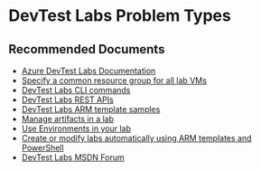 <properties
    pageTitle="DevTest Labs Problem Types"
    description="List of references for common DevTest lab problem types."
    service="microsoft.devtestlab"
    resource="labs"
    authors="leovms"
    ms.author="leov"
    displayOrder=""
    selfHelpType="generic"
    supportTopicIds="32633552, 32633554, 32633556, 32633558, 32633560, 32633562, 32633564, 32633572, 32633574, 32633576, 32633590, 32633592, 32633553, 32633555, 32633557, 32633559, 32633561, 32633563, 32633565, 32633568, 32633573, 32633577, 32633591, 32633593"
    resourceTags=""
    productPesIds="15968"
    cloudEnvironments="public"
    articleId="8aff36e6-7bc5-4b94-8b08-09c405823da9"
	ownershipId="AzureLabServices_DevTestLab"
/>

# DevTest Labs Problem Types

## **Recommended Documents**

* [Azure DevTest Labs Documentation](https://docs.microsoft.com/azure/lab-services/devtest-lab-overview)<br>
* [Specify a common resource group for all lab VMs](https://docs.microsoft.com/azure/lab-services/resource-group-control)<br>
* [DevTest Labs CLI commands](https://docs.microsoft.com/cli/azure/lab?view=azure-cli-latest)<br>
* [DevTest Labs REST APIs](https://docs.microsoft.com/rest/api/dtl/)<br>
* [DevTest Labs ARM template samples](https://github.com/Azure/azure-devtestlab/tree/master/Samples)<br>
* [Manage artifacts in a lab](https://docs.microsoft.com/azure/lab-services/devtest-lab-mandatory-artifacts)<br>
* [Use Environments in your lab](https://docs.microsoft.com/azure/lab-services/devtest-lab-create-environment-from-arm)<br>
* [Create or modify labs automatically using ARM templates and PowerShell](https://docs.microsoft.com/azure/lab-services/devtest-lab-use-arm-and-powershell-for-lab-resources)<br>
* [DevTest Labs MSDN Forum](https://social.msdn.microsoft.com/Forums/home?forum=AzureDevTestLabs&filter=unanswered&sort=lastpostdesc)<br>
